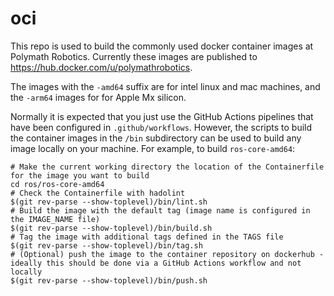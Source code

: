 # oci
This repo is used to build the commonly used docker container images at Polymath Robotics. Currently these images are published to https://hub.docker.com/u/polymathrobotics.

The images with the `-amd64` suffix are for intel linux and mac machines, and the `-arm64` images for for Apple Mx silicon.

Normally it is expected that you just use the GitHub Actions pipelines that have been configured in `.github/workflows`. However, the scripts to build the container images in the `/bin` subdirectory can be used to build any image locally on your machine. For example, to build `ros-core-amd64`:

```
# Make the current working directory the location of the Containerfile for the image you want to build
cd ros/ros-core-amd64
# Check the Containerfile with hadolint
$(git rev-parse --show-toplevel)/bin/lint.sh
# Build the image with the default tag (image name is configured in the IMAGE_NAME file)
$(git rev-parse --show-toplevel)/bin/build.sh
# Tag the image with additional tags defined in the TAGS file
$(git rev-parse --show-toplevel)/bin/tag.sh
# (Optional) push the image to the container repository on dockerhub - ideally this should be done via a GitHub Actions workflow and not locally
$(git rev-parse --show-toplevel)/bin/push.sh
```
